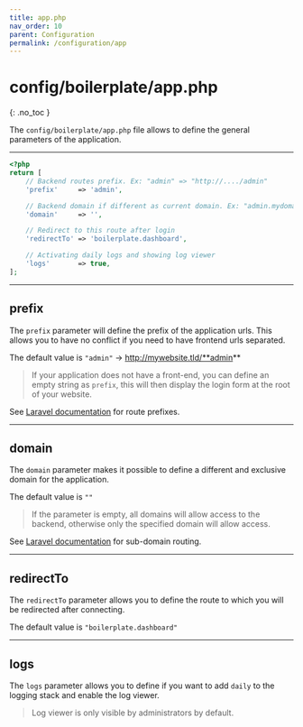 ```yaml
---
title: app.php
nav_order: 10
parent: Configuration
permalink: /configuration/app
---
```


# config/boilerplate/app.php
{: .no_toc }

The `config/boilerplate/app.php` file allows to define the general parameters of the application.

---

```php
<?php
return [
    // Backend routes prefix. Ex: "admin" => "http://..../admin"
    'prefix'     => 'admin',

    // Backend domain if different as current domain. Ex: "admin.mydomain.tld"
    'domain'     => '',

    // Redirect to this route after login
    'redirectTo' => 'boilerplate.dashboard',

    // Activating daily logs and showing log viewer
    'logs'       => true,
];
```
---

## prefix

The `prefix` parameter will define the prefix of the application urls. This allows you to have no conflict if you need 
to have frontend urls separated.

The default value is `"admin"` &rarr; http://mywebsite.tld/**admin**

> If your application does not have a front-end, you can define an empty string as `prefix`, this will then display the 
login form at the root of your website.

See [Laravel documentation](https://laravel.com/docs/master/routing#route-group-prefixes) for route prefixes.

---

## domain

The `domain` parameter makes it possible to define a different and exclusive domain for the application.

The default value is `""`

> If the parameter is empty, all domains will allow access to the backend, otherwise only the specified domain will allow 
  access.

See [Laravel documentation](https://laravel.com/docs/master/routing#route-group-sub-domain-routing) for sub-domain 
routing.

---

## redirectTo

The `redirectTo` parameter allows you to define the route to which you will be redirected after connecting.

The default value is `"boilerplate.dashboard"`

---

## logs

The `logs` parameter allows you to define if you want to add `daily` to the logging stack and enable the log viewer.

<blockquote>
Log viewer is only visible by administrators by default.
</blockquote>
